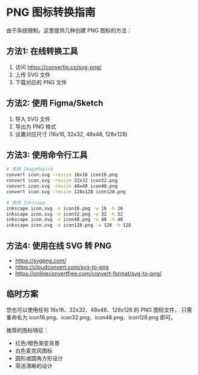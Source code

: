 # PNG 图标转换指南

由于系统限制，这里提供几种创建 PNG 图标的方法：

## 方法1: 在线转换工具
1. 访问 https://convertio.co/svg-png/
2. 上传 SVG 文件
3. 下载对应的 PNG 文件

## 方法2: 使用 Figma/Sketch
1. 导入 SVG 文件
2. 导出为 PNG 格式
3. 设置对应尺寸 (16x16, 32x32, 48x48, 128x128)

## 方法3: 使用命令行工具
```bash
# 使用 ImageMagick
convert icon.svg -resize 16x16 icon16.png
convert icon.svg -resize 32x32 icon32.png
convert icon.svg -resize 48x48 icon48.png
convert icon.svg -resize 128x128 icon128.png

# 使用 Inkscape
inkscape icon.svg -o icon16.png -w 16 -h 16
inkscape icon.svg -o icon32.png -w 32 -h 32
inkscape icon.svg -o icon48.png -w 48 -h 48
inkscape icon.svg -o icon128.png -w 128 -h 128
```

## 方法4: 使用在线 SVG 转 PNG
- https://svgpng.com/
- https://cloudconvert.com/svg-to-png
- https://onlineconvertfree.com/convert-format/svg-to-png/

## 临时方案
您也可以使用任何 16x16、32x32、48x48、128x128 的 PNG 图标文件，
只需重命名为 icon16.png、icon32.png、icon48.png、icon128.png 即可。

推荐的图标特征：
- 红色/橙色渐变背景
- 白色麦克风图标
- 圆形或圆角方形设计
- 简洁清晰的设计
